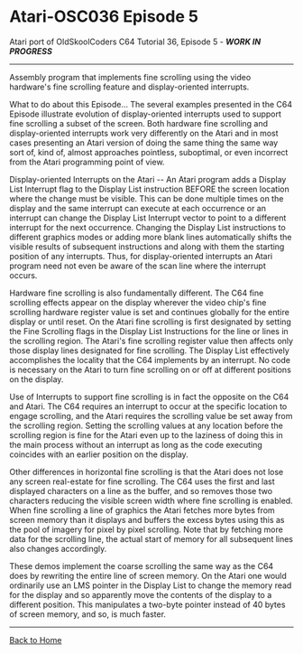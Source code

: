 # Atari-OSC036 Episode 5
Atari port of OldSkoolCoders C64 Tutorial 36, Episode 5 -  ***WORK IN PROGRESS***

---

Assembly program that implements fine scrolling using the video hardware's fine scrolling feature and display-oriented interrupts.

What to do about this Episode...  The several examples presented in the C64 Episode illustrate evolution of display-oriented interrupts used to support fine scrolling a subset of the screen.  Both hardware fine scrolling and display-oriented interrupts work very differently on the Atari and in most cases presenting an Atari version of doing the same thing the same way sort of, kind of, almost approaches pointless, suboptimal, or even incorrect from the Atari programming point of view.

Display-oriented Interrupts on the Atari -- An Atari program adds a Display List Interrupt flag to the Display List instruction BEFORE the screen location where the change must be visible.  This can be done multiple times on the display and the same interrupt can execute at each occurrence or an interrupt can change the Display List Interrupt vector to point to a different interrupt for the next occurrence.  Changing the Display List instructions to different graphics modes or adding more blank lines automatically shifts the visible results of subsequent instructions and along with them the starting position of any interrupts.  Thus, for display-oriented interrupts an Atari program need not even be aware of the scan line where the interrupt occurs.

Hardware fine scrolling is also fundamentally different.  The C64 fine scrolling effects appear on the display wherever the video chip's fine scrolling hardware register value is set and continues globally for the entire display or until reset.  On the Atari fine scrolling is first designated by setting the Fine Scrolling flags in the Display List Instructions for the line or lines in the scrolling region.  The Atari's fine scrolling register value then affects only those display lines designated for fine scrolling.  The Display List effectively accomplishes the locality that the C64 implements by an interrupt.  No code is necessary on the Atari to turn fine scrolling on or off at different positions on the display.  

Use of Interrupts to support fine scrolling is in fact the opposite on the C64 and Atari.  The C64 requires an interrupt to occur at the specific location to engage scrolling, and the Atari requires the scrolling value be set away from the scrolling region.  Setting the scrolling values at any location before the scrolling region is fine for the Atari even up to the laziness of doing this in the main process without an interrupt as long as the code executing coincides with an earlier position on the display.

Other differences in horizontal fine scrolling is that the Atari does not lose any screen real-estate for fine scrolling.  The C64 uses the first and last displayed characters on a line as the buffer, and so removes those two characters reducing the visible screen width where fine scrolling is enabled.  When fine scrolling a line of graphics the Atari fetches more bytes from screen memory than it displays and buffers the excess bytes using this as the pool of imagery for pixel by pixel scrolling.  Note that by fetching more data for the scrolling line, the actual start of memory for all subsequent lines also changes accordingly.
 
These demos implement the coarse scrolling the same way as the C64 does by rewriting the entire line of screen memory.  On the Atari one would ordinarily use an LMS pointer in the Display List to change the memory read for the display and so apparently move the contents of the display to a different position.  This manipulates a two-byte pointer instead of 40 bytes of screen memory, and so, is much faster.

---

[Back to Home](https://github.com/kenjennings/Atari-OSC036/blob/master/README.md "Home") 
